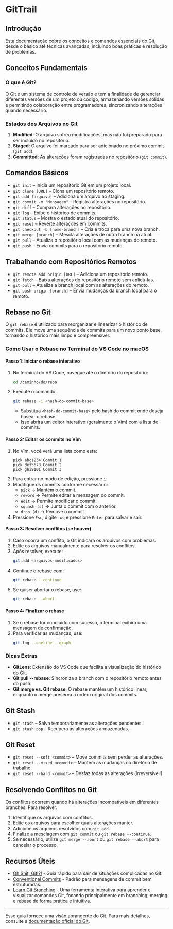 # GitTrail

## Introdução
Esta documentação cobre os conceitos e comandos essenciais do Git, desde o básico até técnicas avançadas, incluindo boas práticas e resolução de problemas.

## Conceitos Fundamentais

### O que é Git?
O Git é um sistema de controle de versão e tem a finalidade de gerenciar diferentes versões de um projeto ou código, armazenando versões sólidas e permitindo colaboração entre programadores, sincronizando alterações quando necessário.

### Estados dos Arquivos no Git

1. **Modified**: O arquivo sofreu modificações, mas não foi preparado para ser incluído no repositório.
2. **Staged**: O arquivo foi marcado para ser adicionado no próximo commit (`git add`).
3. **Committed**: As alterações foram registradas no repositório (`git commit`).

## Comandos Básicos

- `git init` – Inicia um repositório Git em um projeto local.
- `git clone [URL]` – Clona um repositório remoto.
- `git add [arquivo]` – Adiciona um arquivo ao staging.
- `git commit -m "Mensagem"` – Registra alterações no repositório.
- `git diff` – Compara alterações no repositório.
- `git log` – Exibe o histórico de commits.
- `git status` – Mostra o estado atual do repositório.
- `git reset` – Reverte alterações em commits.
- `git checkout -b [nome-branch]` – Cria e troca para uma nova branch.
- `git merge [branch]` – Mescla alterações de outra branch na atual.
- `git pull` – Atualiza o repositório local com as mudanças do remoto.
- `git push` – Envia commits para o repositório remoto.

## Trabalhando com Repositórios Remotos

- `git remote add origin [URL]` – Adiciona um repositório remoto.
- `git fetch` – Baixa alterações do repositório remoto sem aplicá-las.
- `git pull` – Atualiza a branch local com as alterações do remoto.
- `git push origin [branch]` – Envia mudanças da branch local para o remoto.

## Rebase no Git

O `git rebase` é utilizado para reorganizar e linearizar o histórico de commits. Ele move uma sequência de commits para um novo ponto base, tornando o histórico mais limpo e compreensível.

### Como Usar o Rebase no Terminal do VS Code no macOS

#### Passo 1: Iniciar o rebase interativo
1. No terminal do VS Code, navegue até o diretório do repositório:  
   ```sh
   cd /caminho/do/repo
   ```
2. Execute o comando:
   ```sh
   git rebase -i <hash-do-commit-base>
   ```
   - Substitua `<hash-do-commit-base>` pelo hash do commit onde deseja basear o rebase.
   - Isso abrirá um editor interativo (geralmente o Vim) com a lista de commits.

#### Passo 2: Editar os commits no Vim

1. No Vim, você verá uma lista como esta:
   ```
   pick abc1234 Commit 1
   pick def5678 Commit 2
   pick ghi9101 Commit 3
   ```
2. Para entrar no modo de edição, pressione `i`.
3. Modifique os commits conforme necessário:
   - `pick` → Mantém o commit.
   - `reword` → Permite editar a mensagem do commit.
   - `edit` → Permite modificar o commit.
   - `squash (s)` → Junta o commit com o anterior.
   - `drop (d)` → Remove o commit.
4. Pressione `Esc`, digite `:wq` e pressione `Enter` para salvar e sair.

#### Passo 3: Resolver conflitos (se houver)

1. Caso ocorra um conflito, o Git indicará os arquivos com problemas.
2. Edite os arquivos manualmente para resolver os conflitos.
3. Após resolver, execute:
   ```sh
   git add <arquivos-modificados>
   ```
4. Continue o rebase com:
   ```sh
   git rebase --continue
   ```
5. Se quiser abortar o rebase, use:
   ```sh
   git rebase --abort
   ```

#### Passo 4: Finalizar o rebase

1. Se o rebase for concluído com sucesso, o terminal exibirá uma mensagem de confirmação.
2. Para verificar as mudanças, use:
   ```sh
   git log --oneline --graph
   ```

### Dicas Extras
- **GitLens**: Extensão do VS Code que facilita a visualização do histórico do Git.
- **Git pull --rebase**: Sincroniza a branch com o repositório remoto antes do push.
- **Git merge vs. Git rebase**: O rebase mantém um histórico linear, enquanto o merge preserva a ordem original dos commits.

## Git Stash

- `git stash` – Salva temporariamente as alterações pendentes.
- `git stash pop` – Recupera as alterações armazenadas.

## Git Reset

- `git reset --soft <commit>` – Move commits sem perder as alterações.
- `git reset --mixed <commit>` – Mantém as mudanças no diretório de trabalho.
- `git reset --hard <commit>` – Desfaz todas as alterações (irreversível!).

## Resolvendo Conflitos no Git

Os conflitos ocorrem quando há alterações incompatíveis em diferentes branches. Para resolver:
1. Identifique os arquivos com conflitos.
2. Edite os arquivos para escolher quais alterações manter.
3. Adicione os arquivos resolvidos com `git add`.
4. Finalize a mesclagem com `git commit` ou `git rebase --continue`.
5. Se necessário, utilize `git merge --abort` ou `git rebase --abort` para cancelar o processo.

## Recursos Úteis
- [Oh Shit, Git!?!](https://ohshitgit.com/) - Guia rápido para sair de situações complicadas no Git.
- [Conventional Commits](https://www.conventionalcommits.org/en/v1.0.0/?authuser=0) - Padrão para mensagens de commit bem estruturadas.
- [Learn Git Branching](https://learngitbranching.js.org/?locale=pt_BR&authuser=0) - Uma ferramenta interativa para aprender e visualizar comandos Git, focando principalmente em branching, merging e rebase de forma prática e intuitiva.

---
Esse guia fornece uma visão abrangente do Git. Para mais detalhes, consulte a [documentação oficial do Git](https://git-scm.com/doc).

